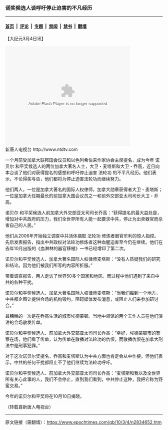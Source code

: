 ### 诺奖候选人谈呼吁停止迫害的不凡经历

---

#### [首页](../../../..?n2834652) &nbsp;|&nbsp; [评论](../../../../../epoch-comment?n2834652) &nbsp;|&nbsp; [专题](../../../../../epoch-special?n2834652) &nbsp;|&nbsp; [禁闻](../../../../../epoch-news?n2834652) &nbsp;|&nbsp; [禁书](../../../../../books?n2834652) &nbsp;|&nbsp; [翻墙](https://github.com/gfw-breaker/nogfw/blob/master/README.md?n2834652)


<div class="post_content" id="artbody" itemprop="articleBody">
 <!-- article content begin -->
 <p>
  【大纪元3月4日讯】
 </p>
 <p>
  <embed allowfullscreen="true" bgcolor="#FFFFFF" flashvars="file=http://www.ntdtv.com/xtr/b5/showaflv%3Fid%3D394557%26nu%3D0&amp;overstretch=fit&amp;autostart=false&amp;repeat=list&amp;image=http://media.ntdtv.com/HourlyNews/201003/20100302/78280.jpg&amp;displayclick=link&amp;displayclick=play&amp;searchbar=false&amp;abouttext=www.ntdtv.com&amp;aboutlink=http://www.ntdtv.com" height="320" pluginspage="http://www.macromedia.com/go/getflashplayer" src="http://www.ntdtv.com/pe.swf" type="application/x-shockwave-flash" width="400"/>
  <br/>
  <ok href="http://www.ntdtv.com/xtr/b5/2010/03/03/a394557.html#video" target="_blank">
   新唐人电视台 http://www.ntdtv.com
  </ok>
 </p>
 <p>
  一个月前受加拿大联邦国会议员和以色列希伯来作家协会主席提名，成为今年
  <ok href="https://www.epochtimes.com/gb/tag/%E8%AF%BA%E8%B4%9D%E5%B0%94.html">
   诺贝尔
  </ok>
  和平奖候选人的两位加拿大著名人士，大卫・麦塔斯和大卫・乔高，近日向本台谈了他们对获得提名的感想和呼吁停止迫害
  <ok href="https://www.epochtimes.com/gb/tag/%E6%B3%95%E8%BD%AE%E5%8A%9F.html">
   法轮功
  </ok>
  的不平凡经历。他们表示，不论得奖与否，他们都将为停止迫害法轮功而继续努力。
 </p>
 <p>
  他们两人，一位是加拿大著名的国际人权律师，加拿大勋章获得者大卫・麦塔斯；一位是加拿大任期最长的前加拿大国会议员之一和前外交部亚太司司长大卫・乔高。
 </p>
 <p>
  <ok href="https://www.epochtimes.com/gb/tag/%E8%AF%BA%E8%B4%9D%E5%B0%94.html">
   诺贝尔
  </ok>
  和平奖候选人前加拿大外交部亚太司司长乔高：“获得提名的最大益处是，增加对中共政府的压力，我们全世界所有人能一起要求中共，停止为出卖器官而杀害自己的人民。”
 </p>
 <p>
  他们从2006年开始独立调查中共活体摘取
  <ok href="https://www.epochtimes.com/gb/tag/%E6%B3%95%E8%BD%AE%E5%8A%9F.html">
   法轮功
  </ok>
  修炼者器官牟利的惊人指控。先后发表报告，指出中共政权对法轮功修炼者这种血腥迫害至今仍在继续。他们在去年10月出版的《血淋林的器官移植》一书已经增印了第二次。
 </p>
 <p>
  诺贝尔和平奖候选人、加拿大著名国际人权律师麦塔斯：“没有人质疑我们的研究和结论。因为他们被我们所写的内容所折服。”
 </p>
 <p>
  带着调查报告，两人走访了世界50多个国家和地区。而过程中他们遇到了来自中共的各种干扰。
 </p>
 <p>
  诺贝尔和平奖候选人、加拿大著名国际人权律师麦塔斯：“当我们每到一个地方，中共都企图让提供会场的机构毁约，阻碍媒体发布消息，或阻止人们来参加研讨会。”
 </p>
 <p>
  最糟糕的一次是在乔高生活的城市埃德蒙顿。当地中领馆的两个工作人员在他们演讲的会场散发传单。
 </p>
 <p>
  诺贝尔和平奖候选人、前加拿大外交部亚太司司长乔高：“幸好，埃德蒙顿市的警察在场，他们看了传单，认为传单在散播对法轮功的仇恨，而散播仇恨在加拿大刑法中是刑事犯罪。”
 </p>
 <p>
  对于这次诺贝尔奖提名，乔高和麦塔斯认为中共方面也肯定会从中作梗。但他们表示，中共的任何干扰都阻止不了他们继续为法轮功呼吁。
 </p>
 <p>
  诺贝尔和平奖候选人、前加拿大外交部亚太司司长乔高：“麦塔斯和我以及全世界所有关心此事的人，我们不会停止，直到我们看到，中共停止这种，我把它称为野蛮交易。”
 </p>
 <p>
  今年的诺贝尔和平奖将在10月10日揭晓。
 </p>
 <p>
  （转载自新唐人电视台）
  <font color="#ffffff">
   (http://www.dajiyuan.com)
  </font>
 </p>
 <!-- article content end -->
 <div id="below_article_ad">
 </div>
</div>


---

原文链接（需翻墙）：https://www.epochtimes.com/gb/10/3/4/n2834652.htm